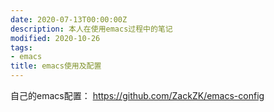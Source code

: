 ```yaml
---
date: 2020-07-13T00:00:00Z
description: 本人在使用emacs过程中的笔记
modified: 2020-10-26
tags:
- emacs
title: emacs使用及配置
---
```


自己的emacs配置： https://github.com/ZackZK/emacs-config

